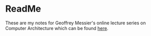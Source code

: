 # ReadMe
These are my notes for Geoffrey Messier's online lecture series on Computer Architecture which can be found [here](https://www.youtube.com/watch?v=Onf7AKGHBzg&list=PL7sWxFnBVJLV47Lrq9D-gfFh-mGv2CLCt&ab_channel=GeoffreyMessier).

